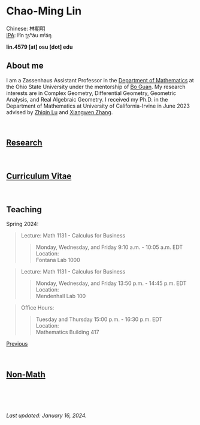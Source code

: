 # Chao-Ming Lin
Chinese: 林朝明    
[IPA](https://en.wikipedia.org/wiki/Help:IPA/Mandarin): lʲín ʈʂʰáu mʲə́ŋ 

**lin.4579 [at] osu [dot] edu**


## About me
I am a Zassenhaus Assistant Professor in the [Department of Mathematics](https://math.osu.edu) at the Ohio State University under the mentorship of [Bo Guan](https://people.math.osu.edu/guan.19/). My research interests are in Complex Geometry, Differential Geometry, Geometric Analysis, and Real Algebraic Geometry. I received my Ph.D. in the Department of Mathematics at University of California-Irvine in June 2023 advised by [Zhiqin Lu](https://www.math.uci.edu/~zlu/) and [Xiangwen Zhang](https://www.math.uci.edu/~xiangwen/).

<!-- I am a sixth year PhD student at University of California-Irvine advised by [Zhiqin Lu](https://www.math.uci.edu/~zlu/) and [Xiangwen Zhang](https://www.math.uci.edu/~xiangwen/). In Fall 2023, I will be a Zassenhaus Assistant Professor at the Ohio State University under the mentorship of [Bo Guan](https://people.math.osu.edu/guan.19/). My research interests are in Complex Geometry, Differential Geometry, and Geometric Analysis. -->

<br />


## [Research](https://chaominl.github.io/Research)

<br />


## [Curriculum Vitae](https://chaominl.github.io/CV)   

<br />


## Teaching 
Spring 2024:
> Lecture: Math 1131 - Calculus for Business 
>> Monday, Wednesday, and Friday 9:10 a.m. - 10:05 a.m. EDT    
> Location:    
>> Fontana Lab 1000

> Lecture: Math 1131 - Calculus for Business 
>> Monday, Wednesday, and Friday 13:50 p.m. - 14:45 p.m. EDT    
> Location:    
>> Mendenhall Lab 100

> Office Hours:  
>> Tuesday and Thursday 15:00 p.m. - 16:30 p.m. EDT    
> Location:   
>> Mathematics Building 417


<!-- > Lecture: Math 134C -->
<!-- >> Tuesday and Thursday 13:00 p.m. - 13:50 p.m. PT    -->
<!-- > Location:    -->
<!-- >> MSTB 122    -->

<!-- > Office Hours: Math 134C -->
<!-- >> Monday and Wednesday 14:00 p.m. - 15:00 p.m. PT    -->
<!-- > Location:  -->
<!-- >> Zoom [https://uci.zoom.us/j/99401994653](https://uci.zoom.us/j/99401994653) -->


[Previous](https://chaominl.github.io/TeachingExperience)

<br />


## [Non-Math](https://chaominl.github.io/recreation)

<br />
<br />
<br />


###### Last updated: January 16, 2024.

